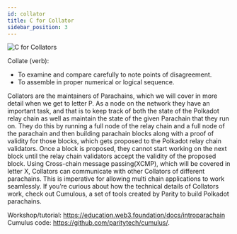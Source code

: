 ```yaml
---
id: collator
title: C for Collator
sidebar_position: 3
---
```


![C for Collators](assets/C.png)

Collate (verb):

- To examine and compare carefully to note points of disagreement.
- To assemble in proper numerical or logical sequence.

Collators are the maintainers of Parachains, which we will cover in more detail when we get to
letter P. As a node on the network they have an important task, and that is to keep track of both
the state of the Polkadot relay chain as well as maintain the state of the given Parachain that they
run on. They do this by running a full node of the relay chain and a full node of the parachain and
then building parachain blocks along with a proof of validity for those blocks, which gets proposed
to the Polkadot relay chain validators. Once a block is proposed, they cannot start working on the
next block until the relay chain validators accept the validity of the proposed block. Using
Cross-chain message passing(XCMP), which will be covered in letter X, Collators can communicate with
other Collators of different parachains. This is imperative for allowing multi chain applications to
work seamlessly. If you’re curious about how the technical details of Collators work, check out
Cumulous, a set of tools created by Parity to build Polkadot parachains.

Workshop/tutorial: https://education.web3.foundation/docs/introparachain Cumulus code:
https://github.com/paritytech/cumulus/.
